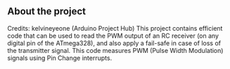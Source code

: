## About the project
Credits: kelvineyeone (Arduino Project Hub)
This project contains efficient code that can be used to read the PWM output of an RC receiver (on any digital pin of the ATmega328), and also apply a fail-safe in case of loss of the transmitter signal.
This code measures PWM (Pulse Width Modulation) signals using Pin Change interrupts.

